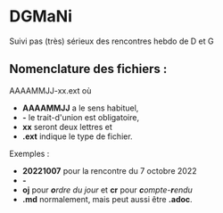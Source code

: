 # DGMaNi
Suivi pas (très) sérieux des rencontres hebdo de D et G
## Nomenclature des fichiers :
AAAAMMJJ-xx.ext où
- **AAAAMMJJ** a le sens habituel,
- **-** le trait-d'union est obligatoire,
- **xx** seront deux lettres et
- **.ext** indique le type de fichier.

Exemples :
- **20221007** pour la rencontre du 7 octobre 2022
- **-**
- **oj** pour ***o**rdre du jour* et **cr** pour ***c**ompte-**r**endu*
- **.md** normalement, mais peut aussi être **.adoc**.
